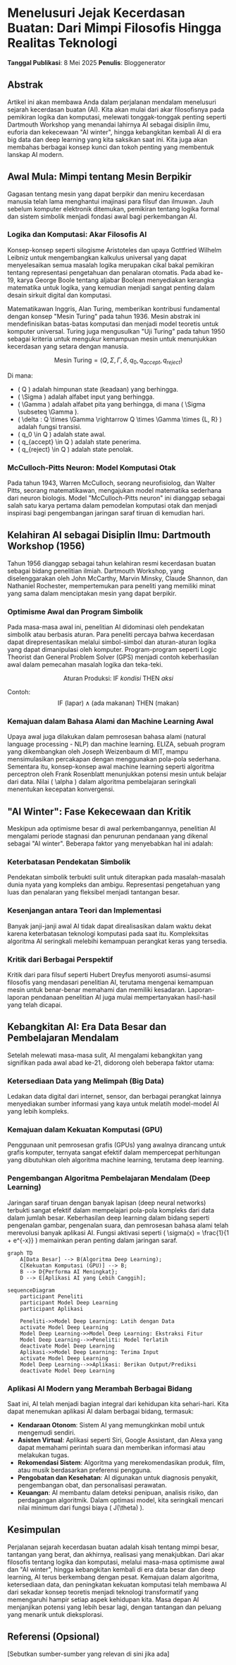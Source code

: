 # Menelusuri Jejak Kecerdasan Buatan: Dari Mimpi Filosofis Hingga Realitas Teknologi

**Tanggal Publikasi**: 8 Mei 2025
**Penulis**: Bloggenerator

## Abstrak

Artikel ini akan membawa Anda dalam perjalanan mendalam menelusuri sejarah kecerdasan buatan (AI). Kita akan mulai dari akar filosofisnya pada pemikiran logika dan komputasi, melewati tonggak-tonggak penting seperti Dartmouth Workshop yang menandai lahirnya AI sebagai disiplin ilmu, euforia dan kekecewaan "AI winter", hingga kebangkitan kembali AI di era big data dan deep learning yang kita saksikan saat ini. Kita juga akan membahas berbagai konsep kunci dan tokoh penting yang membentuk lanskap AI modern.

## Awal Mula: Mimpi tentang Mesin Berpikir

Gagasan tentang mesin yang dapat berpikir dan meniru kecerdasan manusia telah lama menghantui imajinasi para filsuf dan ilmuwan. Jauh sebelum komputer elektronik ditemukan, pemikiran tentang logika formal dan sistem simbolik menjadi fondasi awal bagi perkembangan AI.

### Logika dan Komputasi: Akar Filosofis AI

Konsep-konsep seperti silogisme Aristoteles dan upaya Gottfried Wilhelm Leibniz untuk mengembangkan kalkulus universal yang dapat menyelesaikan semua masalah logika merupakan cikal bakal pemikiran tentang representasi pengetahuan dan penalaran otomatis. Pada abad ke-19, karya George Boole tentang aljabar Boolean menyediakan kerangka matematika untuk logika, yang kemudian menjadi sangat penting dalam desain sirkuit digital dan komputasi.

Matematikawan Inggris, Alan Turing, memberikan kontribusi fundamental dengan konsep "Mesin Turing" pada tahun 1936. Mesin abstrak ini mendefinisikan batas-batas komputasi dan menjadi model teoretis untuk komputer universal. Turing juga mengusulkan "Uji Turing" pada tahun 1950 sebagai kriteria untuk mengukur kemampuan mesin untuk menunjukkan kecerdasan yang setara dengan manusia.

$$\text{Mesin Turing} = (Q, \Sigma, \Gamma, \delta, q_0, q_{accept}, q_{reject})$$

Di mana:
- \( Q \) adalah himpunan state (keadaan) yang berhingga.
- \( \Sigma \) adalah alfabet input yang berhingga.
- \( \Gamma \) adalah alfabet pita yang berhingga, di mana \( \Sigma \subseteq \Gamma \).
- \( \delta : Q \times \Gamma \rightarrow Q \times \Gamma \times \{L, R\} \) adalah fungsi transisi.
- \( q_0 \in Q \) adalah state awal.
- \( q_{accept} \in Q \) adalah state penerima.
- \( q_{reject} \in Q \) adalah state penolak.

### McCulloch-Pitts Neuron: Model Komputasi Otak

Pada tahun 1943, Warren McCulloch, seorang neurofisiolog, dan Walter Pitts, seorang matematikawan, mengajukan model matematika sederhana dari neuron biologis. Model "McCulloch-Pitts neuron" ini dianggap sebagai salah satu karya pertama dalam pemodelan komputasi otak dan menjadi inspirasi bagi pengembangan jaringan saraf tiruan di kemudian hari.

## Kelahiran AI sebagai Disiplin Ilmu: Dartmouth Workshop (1956)

Tahun 1956 dianggap sebagai tahun kelahiran resmi kecerdasan buatan sebagai bidang penelitian ilmiah. Dartmouth Workshop, yang diselenggarakan oleh John McCarthy, Marvin Minsky, Claude Shannon, dan Nathaniel Rochester, mempertemukan para peneliti yang memiliki minat yang sama dalam menciptakan mesin yang dapat berpikir.

### Optimisme Awal dan Program Simbolik

Pada masa-masa awal ini, penelitian AI didominasi oleh pendekatan simbolik atau berbasis aturan. Para peneliti percaya bahwa kecerdasan dapat direpresentasikan melalui simbol-simbol dan aturan-aturan logika yang dapat dimanipulasi oleh komputer. Program-program seperti Logic Theorist dan General Problem Solver (GPS) menjadi contoh keberhasilan awal dalam pemecahan masalah logika dan teka-teki.

$$\text{Aturan Produksi: IF } kondisi \text{ THEN } aksi$$

Contoh:
$$\text{IF } (\text{lapar}) \land (\text{ada makanan}) \text{ THEN } (\text{makan})$$

### Kemajuan dalam Bahasa Alami dan Machine Learning Awal

Upaya awal juga dilakukan dalam pemrosesan bahasa alami (natural language processing - NLP) dan machine learning. ELIZA, sebuah program yang dikembangkan oleh Joseph Weizenbaum di MIT, mampu mensimulasikan percakapan dengan menggunakan pola-pola sederhana. Sementara itu, konsep-konsep awal machine learning seperti algoritma perceptron oleh Frank Rosenblatt menunjukkan potensi mesin untuk belajar dari data. Nilai \( \alpha \) dalam algoritma pembelajaran seringkali menentukan kecepatan konvergensi.

## "AI Winter": Fase Kekecewaan dan Kritik

Meskipun ada optimisme besar di awal perkembangannya, penelitian AI mengalami periode stagnasi dan penurunan pendanaan yang dikenal sebagai "AI winter". Beberapa faktor yang menyebabkan hal ini adalah:

### Keterbatasan Pendekatan Simbolik

Pendekatan simbolik terbukti sulit untuk diterapkan pada masalah-masalah dunia nyata yang kompleks dan ambigu. Representasi pengetahuan yang luas dan penalaran yang fleksibel menjadi tantangan besar.

### Kesenjangan antara Teori dan Implementasi

Banyak janji-janji awal AI tidak dapat direalisasikan dalam waktu dekat karena keterbatasan teknologi komputasi pada saat itu. Kompleksitas algoritma AI seringkali melebihi kemampuan perangkat keras yang tersedia.

### Kritik dari Berbagai Perspektif

Kritik dari para filsuf seperti Hubert Dreyfus menyoroti asumsi-asumsi filosofis yang mendasari penelitian AI, terutama mengenai kemampuan mesin untuk benar-benar memahami dan memiliki kesadaran. Laporan-laporan pendanaan penelitian AI juga mulai mempertanyakan hasil-hasil yang telah dicapai.

## Kebangkitan AI: Era Data Besar dan Pembelajaran Mendalam

Setelah melewati masa-masa sulit, AI mengalami kebangkitan yang signifikan pada awal abad ke-21, didorong oleh beberapa faktor utama:

### Ketersediaan Data yang Melimpah (Big Data)

Ledakan data digital dari internet, sensor, dan berbagai perangkat lainnya menyediakan sumber informasi yang kaya untuk melatih model-model AI yang lebih kompleks.

### Kemajuan dalam Kekuatan Komputasi (GPU)

Penggunaan unit pemrosesan grafis (GPUs) yang awalnya dirancang untuk grafis komputer, ternyata sangat efektif dalam mempercepat perhitungan yang dibutuhkan oleh algoritma machine learning, terutama deep learning.

### Pengembangan Algoritma Pembelajaran Mendalam (Deep Learning)

Jaringan saraf tiruan dengan banyak lapisan (deep neural networks) terbukti sangat efektif dalam mempelajari pola-pola kompleks dari data dalam jumlah besar. Keberhasilan deep learning dalam bidang seperti pengenalan gambar, pengenalan suara, dan pemrosesan bahasa alami telah merevolusi banyak aplikasi AI. Fungsi aktivasi seperti \( \sigma(x) = \frac{1}{1 + e^{-x}} \) memainkan peran penting dalam jaringan saraf.

```mermaid
graph TD
    A[Data Besar] --> B(Algoritma Deep Learning);
    C[Kekuatan Komputasi (GPU)] --> B;
    B --> D{Performa AI Meningkat};
    D --> E[Aplikasi AI yang Lebih Canggih];
```

```mermaid
sequenceDiagram
    participant Peneliti
    participant Model Deep Learning
    participant Aplikasi

    Peneliti->>Model Deep Learning: Latih dengan Data
    activate Model Deep Learning
    Model Deep Learning->>Model Deep Learning: Ekstraksi Fitur
    Model Deep Learning-->>Peneliti: Model Terlatih
    deactivate Model Deep Learning
    Aplikasi->>Model Deep Learning: Terima Input
    activate Model Deep Learning
    Model Deep Learning-->>Aplikasi: Berikan Output/Prediksi
    deactivate Model Deep Learning
```

### Aplikasi AI Modern yang Merambah Berbagai Bidang

Saat ini, AI telah menjadi bagian integral dari kehidupan kita sehari-hari. Kita dapat menemukan aplikasi AI dalam berbagai bidang, termasuk:

* **Kendaraan Otonom**: Sistem AI yang memungkinkan mobil untuk mengemudi sendiri.
* **Asisten Virtual**: Aplikasi seperti Siri, Google Assistant, dan Alexa yang dapat memahami perintah suara dan memberikan informasi atau melakukan tugas.
* **Rekomendasi Sistem**: Algoritma yang merekomendasikan produk, film, atau musik berdasarkan preferensi pengguna.
* **Pengobatan dan Kesehatan**: AI digunakan untuk diagnosis penyakit, pengembangan obat, dan personalisasi perawatan.
* **Keuangan**: AI membantu dalam deteksi penipuan, analisis risiko, dan perdagangan algoritmik. Dalam optimasi model, kita seringkali mencari nilai minimum dari fungsi biaya \( J(\theta) \).

## Kesimpulan

Perjalanan sejarah kecerdasan buatan adalah kisah tentang mimpi besar, tantangan yang berat, dan akhirnya, realisasi yang menakjubkan. Dari akar filosofis tentang logika dan komputasi, melalui masa-masa optimisme awal dan "AI winter", hingga kebangkitan kembali di era data besar dan deep learning, AI terus berkembang dengan pesat. Kemajuan dalam algoritma, ketersediaan data, dan peningkatan kekuatan komputasi telah membawa AI dari sekadar konsep teoretis menjadi teknologi transformatif yang memengaruhi hampir setiap aspek kehidupan kita. Masa depan AI menjanjikan potensi yang lebih besar lagi, dengan tantangan dan peluang yang menarik untuk dieksplorasi.

## Referensi (Opsional)

[Sebutkan sumber-sumber yang relevan di sini jika ada]